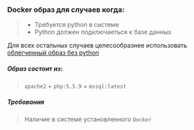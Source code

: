 ### Docker образ для случаев когда:

 > * Требуется python в системе
 > * Python должен подключаеться к базе данных
 
 Для всех остальных случаев целесообразнее использовать [облегченный  образ без python](https://gitlab.ncsd.ru/docker/php5-mssql)
    


##### Образ состоит из: 

> `apache2` + `php:5.5.9` + `mssql:latest`


##### Требования

> Наличие в системе установленного `Docker`
    
    
    

